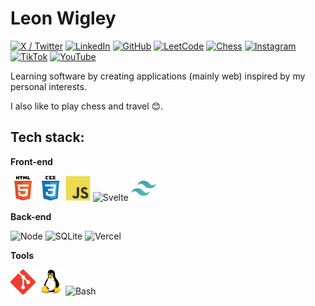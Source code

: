 # Leon Wigley
[![X / Twitter](https://img.shields.io/badge/X/Twitter-0000b0?style=for-the-badge&logo=x&logoColor=white)](https://x.com/leonwigley)
[![LinkedIn](https://img.shields.io/badge/LinkedIn-0000b0?style=for-the-badge&logo=LinkedIn&logoColor=white)](https://linkedin.com/in/leonwigley)
[![GitHub](https://img.shields.io/badge/GitHub-0000b0?style=for-the-badge&logo=github&logoColor=white)](https://github.com/leonwigley)
[![LeetCode](https://img.shields.io/badge/leetcode-0000b0?style=for-the-badge&logo=leetcode&logoColor=white)](https://leetcode.com/leonwigley)
[![Chess](https://img.shields.io/badge/Chess-0000b0?style=for-the-badge&logo=chessdotcom&logoColor=white)](https://chess.com/member/leonwigley)
[![Instagram](https://img.shields.io/badge/Instagram-202020?style=for-the-badge&logo=Instagram&logoColor=white)](https://instagram.com/leonwigley/)
[![TikTok](https://img.shields.io/badge/TikTok-202020?style=for-the-badge&logo=TikTok&logoColor=white)](https://tiktok.com/@leonwigley/)
[![YouTube](https://img.shields.io/badge/YouTube-202020?style=for-the-badge&logo=YouTube&logoColor=white)](https://youtube.com/@leonwigley/)

Learning software by creating applications (mainly web) inspired by my personal interests.

I also like to play chess and travel 😊.

## Tech stack:

**Front-end**
<div>
<img src="https://raw.githubusercontent.com/teamedwardforever/Readme-Generator/71f25dd8b98329b168142a6b782a107b75eab178/svg/Skills/Frontend/html5-original-wordmark.svg" alt="HTML" width="auto" height="40"/>
<img src="https://raw.githubusercontent.com/teamedwardforever/Readme-Generator/71f25dd8b98329b168142a6b782a107b75eab178/svg/Skills/Frontend/css3-original-wordmark.svg" alt="CSS" width="auto" height="40"/>
<img src="https://raw.githubusercontent.com/teamedwardforever/Readme-Generator/71f25dd8b98329b168142a6b782a107b75eab178/svg/Skills/Languages/javascript-original.svg" alt="JavaScript" width="auto" height="40"/>
<img src="https://upload.wikimedia.org/wikipedia/commons/1/1b/Svelte_Logo.svg" alt="Svelte" width="auto" height="40"/>
<img src="https://raw.githubusercontent.com/teamedwardforever/Readme-Generator/71f25dd8b98329b168142a6b782a107b75eab178/svg/Skills/Frontend/tailwindcss-icon.svg" alt="TailwindCSS" width="auto" height="40"/>
</div>

**Back-end**
<div>
<img src="https://upload.wikimedia.org/wikipedia/commons/d/d9/Node.js_logo.svg" alt="Node" width="auto" height="40"/>
<img src="https://www.vectorlogo.zone/logos/sqlite/sqlite-icon.svg" alt="SQLite" width="auto" height="40"/>
<img src="https://upload.wikimedia.org/wikipedia/commons/5/5e/Vercel_logo_black.svg" alt="Vercel" width="auto" height="40"/>
</div>

**Tools**
<div>
<img src="https://raw.githubusercontent.com/teamedwardforever/Readme-Generator/71f25dd8b98329b168142a6b782a107b75eab178/svg/Skills/Other/git-scm-icon.svg" alt="Git" width="auto" height="40"/>
<img src="https://raw.githubusercontent.com/teamedwardforever/Readme-Generator/71f25dd8b98329b168142a6b782a107b75eab178/svg/Skills/Other/linux-original.svg" alt="Linux" width="auto" height="40"/>
<img src="https://bashlogo.com/img/symbol/svg/full_colored_dark.svg" alt="Bash" width="auto" height="40"/>
</div>

